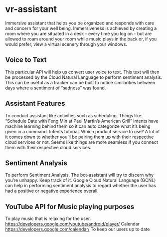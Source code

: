 # vr-assistant
Immersive assistant that helps you be organized and responds with care and concern for your well being. Immersiveness is achieved by creating a room where you are situated in a desk - every time you log on - but are allowed to roam around your room while music plays in the back or, if you would prefer, view a virtual scenery through your windows.

## Voice to Text
This particular API will help us convert user voice to text. This text will then be processed by the Cloud Natural Language to perform sentiment analysis. This can be useful as a tracker can be built to notice similarities between days where a sentiment of “sadness” was found. 
## Assistant Features
To conduct assistant like activities such as scheduling. Things like: “Schedule Date with Feng Min at Paul Martin’s American Grill”
Intents have machine learning behind them so it can auto categorize what it’s being given in a command.
Intents tutorial. 
Which product service to use? A lot of it comes down to whether you’ll be pairing them up with their respective cloud services or not. Seems like things are more seamless if you connect them with their respective cloud services.
## Sentiment Analysis
To perform Sentiment Analysis. The bot-assistant will try to discern why you’re unhappy. Keep track of it.
Google Cloud Natural Language  (GCNL) can help in performing sentiment analysis to regard whether the user has had a positive or negative experience overall.
## YouTube API for Music playing purposes
To play music that is relaxing for the user. 
https://developers.google.com/youtube/android/player/
Calendar
https://developers.google.com/calendar/
To keep our users up to date
